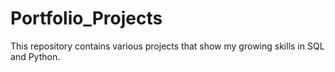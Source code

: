 # Portfolio_Projects
This repository contains various projects that show my growing skills in SQL and Python.
